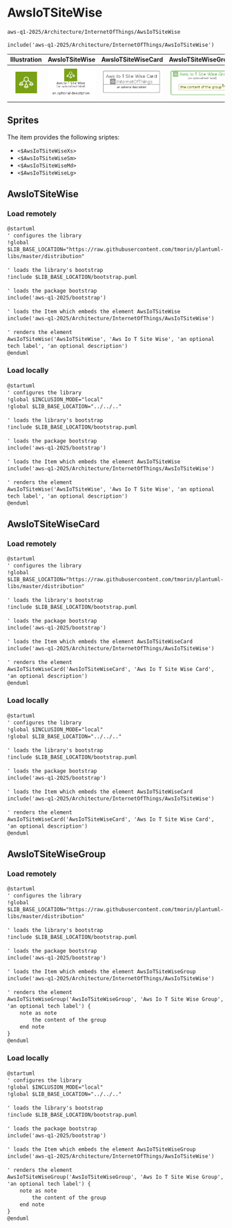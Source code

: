 # AwsIoTSiteWise


```text
aws-q1-2025/Architecture/InternetOfThings/AwsIoTSiteWise
```

```text
include('aws-q1-2025/Architecture/InternetOfThings/AwsIoTSiteWise')
```



| Illustration | AwsIoTSiteWise | AwsIoTSiteWiseCard | AwsIoTSiteWiseGroup |
| :---: | :---: | :---: | :---: |
| ![illustration for Illustration](../../../aws-q1-2025/Architecture/InternetOfThings/AwsIoTSiteWise.png) | ![illustration for AwsIoTSiteWise](../../../aws-q1-2025/Architecture/InternetOfThings/AwsIoTSiteWise.Local.png) | ![illustration for AwsIoTSiteWiseCard](../../../aws-q1-2025/Architecture/InternetOfThings/AwsIoTSiteWiseCard.Local.png) | ![illustration for AwsIoTSiteWiseGroup](../../../aws-q1-2025/Architecture/InternetOfThings/AwsIoTSiteWiseGroup.Local.png) |



## Sprites
The item provides the following sriptes:

- `<$AwsIoTSiteWiseXs>`
- `<$AwsIoTSiteWiseSm>`
- `<$AwsIoTSiteWiseMd>`
- `<$AwsIoTSiteWiseLg>`





## AwsIoTSiteWise

### Load remotely
```plantuml
@startuml
' configures the library
!global $LIB_BASE_LOCATION="https://raw.githubusercontent.com/tmorin/plantuml-libs/master/distribution"

' loads the library's bootstrap
!include $LIB_BASE_LOCATION/bootstrap.puml

' loads the package bootstrap
include('aws-q1-2025/bootstrap')

' loads the Item which embeds the element AwsIoTSiteWise
include('aws-q1-2025/Architecture/InternetOfThings/AwsIoTSiteWise')

' renders the element
AwsIoTSiteWise('AwsIoTSiteWise', 'Aws Io T Site Wise', 'an optional tech label', 'an optional description')
@enduml
```

### Load locally
```plantuml
@startuml
' configures the library
!global $INCLUSION_MODE="local"
!global $LIB_BASE_LOCATION="../../.."

' loads the library's bootstrap
!include $LIB_BASE_LOCATION/bootstrap.puml

' loads the package bootstrap
include('aws-q1-2025/bootstrap')

' loads the Item which embeds the element AwsIoTSiteWise
include('aws-q1-2025/Architecture/InternetOfThings/AwsIoTSiteWise')

' renders the element
AwsIoTSiteWise('AwsIoTSiteWise', 'Aws Io T Site Wise', 'an optional tech label', 'an optional description')
@enduml
```

## AwsIoTSiteWiseCard

### Load remotely
```plantuml
@startuml
' configures the library
!global $LIB_BASE_LOCATION="https://raw.githubusercontent.com/tmorin/plantuml-libs/master/distribution"

' loads the library's bootstrap
!include $LIB_BASE_LOCATION/bootstrap.puml

' loads the package bootstrap
include('aws-q1-2025/bootstrap')

' loads the Item which embeds the element AwsIoTSiteWiseCard
include('aws-q1-2025/Architecture/InternetOfThings/AwsIoTSiteWise')

' renders the element
AwsIoTSiteWiseCard('AwsIoTSiteWiseCard', 'Aws Io T Site Wise Card', 'an optional description')
@enduml
```

### Load locally
```plantuml
@startuml
' configures the library
!global $INCLUSION_MODE="local"
!global $LIB_BASE_LOCATION="../../.."

' loads the library's bootstrap
!include $LIB_BASE_LOCATION/bootstrap.puml

' loads the package bootstrap
include('aws-q1-2025/bootstrap')

' loads the Item which embeds the element AwsIoTSiteWiseCard
include('aws-q1-2025/Architecture/InternetOfThings/AwsIoTSiteWise')

' renders the element
AwsIoTSiteWiseCard('AwsIoTSiteWiseCard', 'Aws Io T Site Wise Card', 'an optional description')
@enduml
```

## AwsIoTSiteWiseGroup

### Load remotely
```plantuml
@startuml
' configures the library
!global $LIB_BASE_LOCATION="https://raw.githubusercontent.com/tmorin/plantuml-libs/master/distribution"

' loads the library's bootstrap
!include $LIB_BASE_LOCATION/bootstrap.puml

' loads the package bootstrap
include('aws-q1-2025/bootstrap')

' loads the Item which embeds the element AwsIoTSiteWiseGroup
include('aws-q1-2025/Architecture/InternetOfThings/AwsIoTSiteWise')

' renders the element
AwsIoTSiteWiseGroup('AwsIoTSiteWiseGroup', 'Aws Io T Site Wise Group', 'an optional tech label') {
    note as note
        the content of the group
    end note
}
@enduml
```

### Load locally
```plantuml
@startuml
' configures the library
!global $INCLUSION_MODE="local"
!global $LIB_BASE_LOCATION="../../.."

' loads the library's bootstrap
!include $LIB_BASE_LOCATION/bootstrap.puml

' loads the package bootstrap
include('aws-q1-2025/bootstrap')

' loads the Item which embeds the element AwsIoTSiteWiseGroup
include('aws-q1-2025/Architecture/InternetOfThings/AwsIoTSiteWise')

' renders the element
AwsIoTSiteWiseGroup('AwsIoTSiteWiseGroup', 'Aws Io T Site Wise Group', 'an optional tech label') {
    note as note
        the content of the group
    end note
}
@enduml
```

